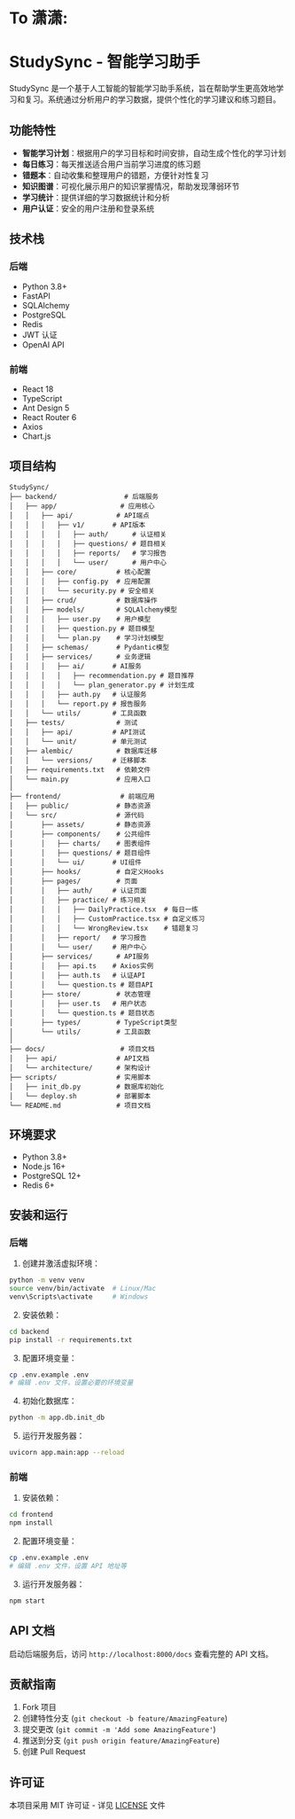 # To 潇潇:
# StudySync - 智能学习助手

StudySync 是一个基于人工智能的智能学习助手系统，旨在帮助学生更高效地学习和复习。系统通过分析用户的学习数据，提供个性化的学习建议和练习题目。

## 功能特性

- **智能学习计划**：根据用户的学习目标和时间安排，自动生成个性化的学习计划
- **每日练习**：每天推送适合用户当前学习进度的练习题
- **错题本**：自动收集和整理用户的错题，方便针对性复习
- **知识图谱**：可视化展示用户的知识掌握情况，帮助发现薄弱环节
- **学习统计**：提供详细的学习数据统计和分析
- **用户认证**：安全的用户注册和登录系统

## 技术栈

### 后端
- Python 3.8+
- FastAPI
- SQLAlchemy
- PostgreSQL
- Redis
- JWT 认证
- OpenAI API

### 前端
- React 18
- TypeScript
- Ant Design 5
- React Router 6
- Axios
- Chart.js

## 项目结构

```text
StudySync/
├── backend/                 # 后端服务
│   ├── app/                # 应用核心
│   │   ├── api/           # API端点
│   │   │   ├── v1/       # API版本
│   │   │   │   ├── auth/      # 认证相关
│   │   │   │   ├── questions/ # 题目相关
│   │   │   │   ├── reports/   # 学习报告
│   │   │   │   └── user/      # 用户中心
│   │   ├── core/          # 核心配置
│   │   │   ├── config.py  # 应用配置
│   │   │   └── security.py # 安全相关
│   │   ├── crud/          # 数据库操作
│   │   ├── models/        # SQLAlchemy模型
│   │   │   ├── user.py    # 用户模型
│   │   │   ├── question.py # 题目模型
│   │   │   └── plan.py    # 学习计划模型
│   │   ├── schemas/       # Pydantic模型
│   │   ├── services/      # 业务逻辑
│   │   │   ├── ai/       # AI服务
│   │   │   │   ├── recommendation.py # 题目推荐
│   │   │   │   └── plan_generator.py # 计划生成
│   │   │   ├── auth.py   # 认证服务
│   │   │   └── report.py # 报告服务
│   │   └── utils/        # 工具函数
│   ├── tests/             # 测试
│   │   ├── api/          # API测试
│   │   └── unit/         # 单元测试
│   ├── alembic/           # 数据库迁移
│   │   └── versions/     # 迁移脚本
│   ├── requirements.txt   # 依赖文件
│   └── main.py            # 应用入口
│
├── frontend/               # 前端应用
│   ├── public/            # 静态资源
│   └── src/               # 源代码
│       ├── assets/        # 静态资源
│       ├── components/    # 公共组件
│       │   ├── charts/    # 图表组件
│       │   ├── questions/ # 题目组件
│       │   └── ui/       # UI组件
│       ├── hooks/         # 自定义Hooks
│       ├── pages/         # 页面
│       │   ├── auth/     # 认证页面
│       │   ├── practice/ # 练习相关
│       │   │   ├── DailyPractice.tsx  # 每日一练
│       │   │   ├── CustomPractice.tsx # 自定义练习
│       │   │   └── WrongReview.tsx    # 错题复习
│       │   ├── report/   # 学习报告
│       │   └── user/     # 用户中心
│       ├── services/      # API服务
│       │   ├── api.ts    # Axios实例
│       │   ├── auth.ts   # 认证API
│       │   └── question.ts # 题目API
│       ├── store/         # 状态管理
│       │   ├── user.ts   # 用户状态
│       │   └── question.ts # 题目状态
│       ├── types/         # TypeScript类型
│       └── utils/         # 工具函数
│
├── docs/                   # 项目文档
│   ├── api/               # API文档
│   └── architecture/      # 架构设计
├── scripts/               # 实用脚本
│   ├── init_db.py         # 数据库初始化
│   └── deploy.sh          # 部署脚本
└── README.md              # 项目文档
```

## 环境要求

- Python 3.8+
- Node.js 16+
- PostgreSQL 12+
- Redis 6+

## 安装和运行

### 后端

1. 创建并激活虚拟环境：
```bash
python -m venv venv
source venv/bin/activate  # Linux/Mac
venv\Scripts\activate     # Windows
```

2. 安装依赖：
```bash
cd backend
pip install -r requirements.txt
```

3. 配置环境变量：
```bash
cp .env.example .env
# 编辑 .env 文件，设置必要的环境变量
```

4. 初始化数据库：
```bash
python -m app.db.init_db
```

5. 运行开发服务器：
```bash
uvicorn app.main:app --reload
```

### 前端

1. 安装依赖：
```bash
cd frontend
npm install
```

2. 配置环境变量：
```bash
cp .env.example .env
# 编辑 .env 文件，设置 API 地址等
```

3. 运行开发服务器：
```bash
npm start
```

## API 文档

启动后端服务后，访问 `http://localhost:8000/docs` 查看完整的 API 文档。

## 贡献指南

1. Fork 项目
2. 创建特性分支 (`git checkout -b feature/AmazingFeature`)
3. 提交更改 (`git commit -m 'Add some AmazingFeature'`)
4. 推送到分支 (`git push origin feature/AmazingFeature`)
5. 创建 Pull Request

## 许可证

本项目采用 MIT 许可证 - 详见 [LICENSE](LICENSE) 文件